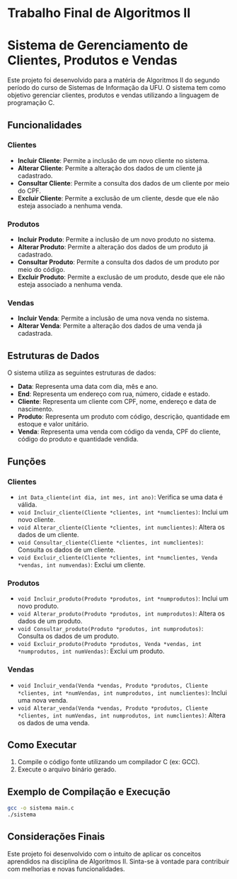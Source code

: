 # Trabalho Final de Algoritmos II

# Sistema de Gerenciamento de Clientes, Produtos e Vendas

Este projeto foi desenvolvido para a matéria de Algoritmos II do segundo período do curso de Sistemas de Informação da UFU. O sistema tem como objetivo gerenciar clientes, produtos e vendas utilizando a linguagem de programação C.

## Funcionalidades

### Clientes

- **Incluir Cliente**: Permite a inclusão de um novo cliente no sistema.
- **Alterar Cliente**: Permite a alteração dos dados de um cliente já cadastrado.
- **Consultar Cliente**: Permite a consulta dos dados de um cliente por meio do CPF.
- **Excluir Cliente**: Permite a exclusão de um cliente, desde que ele não esteja associado a nenhuma venda.

### Produtos

- **Incluir Produto**: Permite a inclusão de um novo produto no sistema.
- **Alterar Produto**: Permite a alteração dos dados de um produto já cadastrado.
- **Consultar Produto**: Permite a consulta dos dados de um produto por meio do código.
- **Excluir Produto**: Permite a exclusão de um produto, desde que ele não esteja associado a nenhuma venda.

### Vendas

- **Incluir Venda**: Permite a inclusão de uma nova venda no sistema.
- **Alterar Venda**: Permite a alteração dos dados de uma venda já cadastrada.

## Estruturas de Dados

O sistema utiliza as seguintes estruturas de dados:

- **Data**: Representa uma data com dia, mês e ano.
- **End**: Representa um endereço com rua, número, cidade e estado.
- **Cliente**: Representa um cliente com CPF, nome, endereço e data de nascimento.
- **Produto**: Representa um produto com código, descrição, quantidade em estoque e valor unitário.
- **Venda**: Representa uma venda com código da venda, CPF do cliente, código do produto e quantidade vendida.

## Funções

### Clientes

- `int Data_cliente(int dia, int mes, int ano)`: Verifica se uma data é válida.
- `void Incluir_cliente(Cliente *clientes, int *numclientes)`: Inclui um novo cliente.
- `void Alterar_cliente(Cliente *clientes, int numclientes)`: Altera os dados de um cliente.
- `void Consultar_cliente(Cliente *clientes, int numclientes)`: Consulta os dados de um cliente.
- `void Excluir_cliente(Cliente *clientes, int *numclientes, Venda *vendas, int numvendas)`: Exclui um cliente.

### Produtos

- `void Incluir_produto(Produto *produtos, int *numprodutos)`: Inclui um novo produto.
- `void Alterar_produto(Produto *produtos, int numprodutos)`: Altera os dados de um produto.
- `void Consultar_produto(Produto *produtos, int numprodutos)`: Consulta os dados de um produto.
- `void Excluir_produto(Produto *produtos, Venda *vendas, int *numprodutos, int numVendas)`: Exclui um produto.

### Vendas

- `void Incluir_venda(Venda *vendas, Produto *produtos, Cliente *clientes, int *numVendas, int numprodutos, int numclientes)`: Inclui uma nova venda.
- `void Alterar_venda(Venda *vendas, Produto *produtos, Cliente *clientes, int numVendas, int numprodutos, int numclientes)`: Altera os dados de uma venda.

## Como Executar

1. Compile o código fonte utilizando um compilador C (ex: GCC).
2. Execute o arquivo binário gerado.

## Exemplo de Compilação e Execução

```sh
gcc -o sistema main.c
./sistema
```

## Considerações Finais

Este projeto foi desenvolvido com o intuito de aplicar os conceitos aprendidos na disciplina de Algoritmos II. Sinta-se à vontade para contribuir com melhorias e novas funcionalidades.

